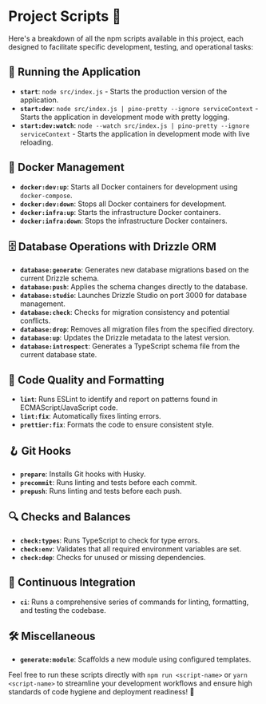 # Project Scripts 📜

Here's a breakdown of all the npm scripts available in this project, each designed to facilitate specific development, testing, and operational tasks:

## 🚀 Running the Application

- **`start`**: `node src/index.js` - Starts the production version of the application.
- **`start:dev`**: `node src/index.js | pino-pretty --ignore serviceContext` - Starts the application in development mode with pretty logging.
- **`start:dev:watch`**: `node --watch src/index.js | pino-pretty --ignore serviceContext` - Starts the application in development mode with live reloading.

## 🐳 Docker Management

- **`docker:dev:up`**: Starts all Docker containers for development using `docker-compose`.
- **`docker:dev:down`**: Stops all Docker containers for development.
- **`docker:infra:up`**: Starts the infrastructure Docker containers.
- **`docker:infra:down`**: Stops the infrastructure Docker containers.

## 🗄️ Database Operations with Drizzle ORM

- **`database:generate`**: Generates new database migrations based on the current Drizzle schema.
- **`database:push`**: Applies the schema changes directly to the database.
- **`database:studio`**: Launches Drizzle Studio on port 3000 for database management.
- **`database:check`**: Checks for migration consistency and potential conflicts.
- **`database:drop`**: Removes all migration files from the specified directory.
- **`database:up`**: Updates the Drizzle metadata to the latest version.
- **`database:introspect`**: Generates a TypeScript schema file from the current database state.

## 🧹 Code Quality and Formatting

- **`lint`**: Runs ESLint to identify and report on patterns found in ECMAScript/JavaScript code.
- **`lint:fix`**: Automatically fixes linting errors.
- **`prettier:fix`**: Formats the code to ensure consistent style.

## 🪝 Git Hooks

- **`prepare`**: Installs Git hooks with Husky.
- **`precommit`**: Runs linting and tests before each commit.
- **`prepush`**: Runs linting and tests before each push.

## 🔍 Checks and Balances

- **`check:types`**: Runs TypeScript to check for type errors.
- **`check:env`**: Validates that all required environment variables are set.
- **`check:dep`**: Checks for unused or missing dependencies.

## 🚧 Continuous Integration

- **`ci`**: Runs a comprehensive series of commands for linting, formatting, and testing the codebase.

## 🛠️ Miscellaneous

- **`generate:module`**: Scaffolds a new module using configured templates.

Feel free to run these scripts directly with `npm run <script-name>` or `yarn <script-name>` to streamline your development workflows and ensure high standards of code hygiene and deployment readiness! 🌟
